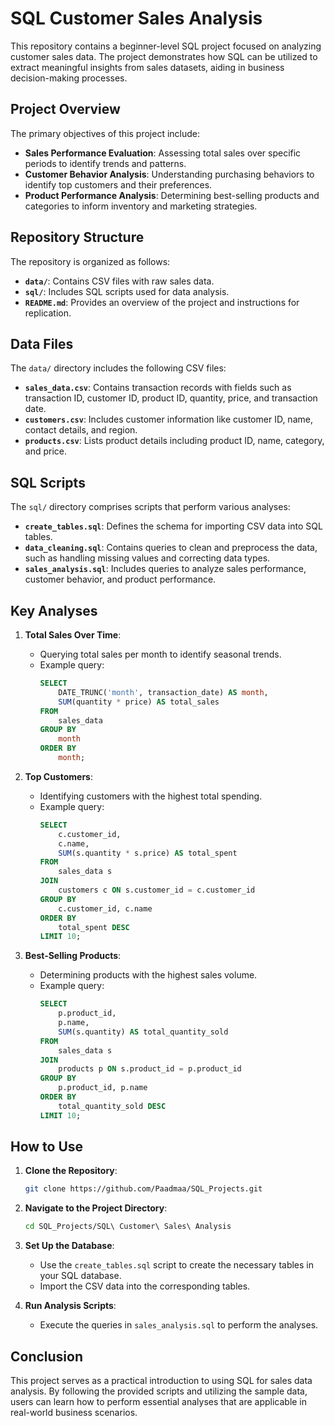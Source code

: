 # SQL Customer Sales Analysis

This repository contains a beginner-level SQL project focused on analyzing customer sales data. The project demonstrates how SQL can be utilized to extract meaningful insights from sales datasets, aiding in business decision-making processes.

## Project Overview

The primary objectives of this project include:

- **Sales Performance Evaluation**: Assessing total sales over specific periods to identify trends and patterns.
- **Customer Behavior Analysis**: Understanding purchasing behaviors to identify top customers and their preferences.
- **Product Performance Analysis**: Determining best-selling products and categories to inform inventory and marketing strategies.

## Repository Structure

The repository is organized as follows:

- **`data/`**: Contains CSV files with raw sales data.
- **`sql/`**: Includes SQL scripts used for data analysis.
- **`README.md`**: Provides an overview of the project and instructions for replication.

## Data Files

The `data/` directory includes the following CSV files:

- **`sales_data.csv`**: Contains transaction records with fields such as transaction ID, customer ID, product ID, quantity, price, and transaction date.
- **`customers.csv`**: Includes customer information like customer ID, name, contact details, and region.
- **`products.csv`**: Lists product details including product ID, name, category, and price.

## SQL Scripts

The `sql/` directory comprises scripts that perform various analyses:

- **`create_tables.sql`**: Defines the schema for importing CSV data into SQL tables.
- **`data_cleaning.sql`**: Contains queries to clean and preprocess the data, such as handling missing values and correcting data types.
- **`sales_analysis.sql`**: Includes queries to analyze sales performance, customer behavior, and product performance.

## Key Analyses

1. **Total Sales Over Time**:
   - Querying total sales per month to identify seasonal trends.
   - Example query:
     ```sql
     SELECT
         DATE_TRUNC('month', transaction_date) AS month,
         SUM(quantity * price) AS total_sales
     FROM
         sales_data
     GROUP BY
         month
     ORDER BY
         month;
     ```

2. **Top Customers**:
   - Identifying customers with the highest total spending.
   - Example query:
     ```sql
     SELECT
         c.customer_id,
         c.name,
         SUM(s.quantity * s.price) AS total_spent
     FROM
         sales_data s
     JOIN
         customers c ON s.customer_id = c.customer_id
     GROUP BY
         c.customer_id, c.name
     ORDER BY
         total_spent DESC
     LIMIT 10;
     ```

3. **Best-Selling Products**:
   - Determining products with the highest sales volume.
   - Example query:
     ```sql
     SELECT
         p.product_id,
         p.name,
         SUM(s.quantity) AS total_quantity_sold
     FROM
         sales_data s
     JOIN
         products p ON s.product_id = p.product_id
     GROUP BY
         p.product_id, p.name
     ORDER BY
         total_quantity_sold DESC
     LIMIT 10;
     ```

## How to Use

1. **Clone the Repository**:
   ```bash
   git clone https://github.com/Paadmaa/SQL_Projects.git
   ```

2. **Navigate to the Project Directory**:
   ```bash
   cd SQL_Projects/SQL\ Customer\ Sales\ Analysis
   ```

3. **Set Up the Database**:
   - Use the `create_tables.sql` script to create the necessary tables in your SQL database.
   - Import the CSV data into the corresponding tables.

4. **Run Analysis Scripts**:
   - Execute the queries in `sales_analysis.sql` to perform the analyses.

## Conclusion

This project serves as a practical introduction to using SQL for sales data analysis. By following the provided scripts and utilizing the sample data, users can learn how to perform essential analyses that are applicable in real-world business scenarios.
 